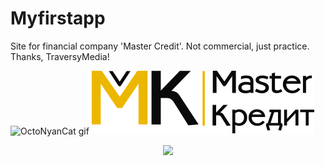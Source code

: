 # Myfirstapp
Site for financial company 'Master Credit'. Not commercial, just practice.
Thanks, TraversyMedia!

![OctoNyanCat gif](https://octodex.github.com/images/nyantocat.gif)
![Logo image](https://github.com/Maintrust/master_credit/blob/master/images/logo.svg)

<p align="center">
  <img src="http://some_place.com/image.png" />
</p>